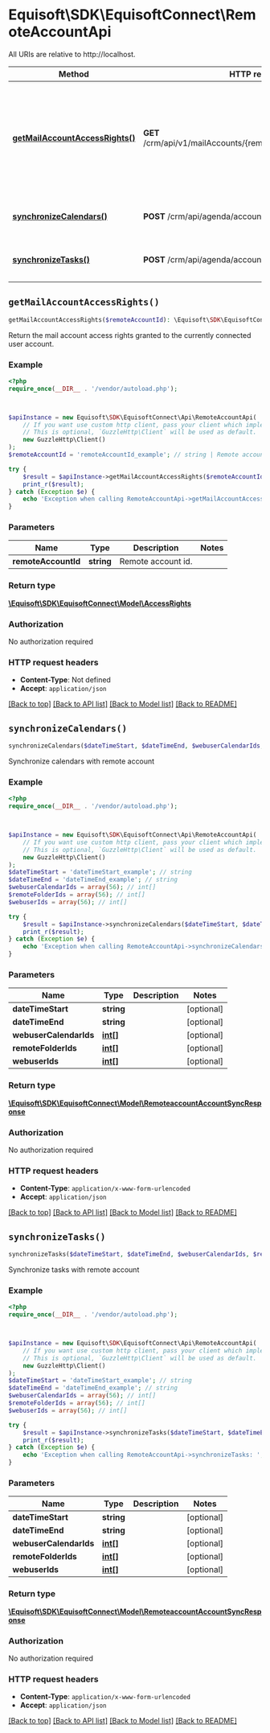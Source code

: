 # Equisoft\SDK\EquisoftConnect\RemoteAccountApi

All URIs are relative to http://localhost.

Method | HTTP request | Description
------------- | ------------- | -------------
[**getMailAccountAccessRights()**](RemoteAccountApi.md#getMailAccountAccessRights) | **GET** /crm/api/v1/mailAccounts/{remoteAccountId}/accessRights | Return the mail account access rights granted to the currently connected user account.
[**synchronizeCalendars()**](RemoteAccountApi.md#synchronizeCalendars) | **POST** /crm/api/agenda/account/calendarSync | Synchronize calendars with remote account
[**synchronizeTasks()**](RemoteAccountApi.md#synchronizeTasks) | **POST** /crm/api/agenda/account/tasksSync | Synchronize tasks with remote account


## `getMailAccountAccessRights()`

```php
getMailAccountAccessRights($remoteAccountId): \Equisoft\SDK\EquisoftConnect\Model\AccessRights
```

Return the mail account access rights granted to the currently connected user account.

### Example

```php
<?php
require_once(__DIR__ . '/vendor/autoload.php');



$apiInstance = new Equisoft\SDK\EquisoftConnect\Api\RemoteAccountApi(
    // If you want use custom http client, pass your client which implements `GuzzleHttp\ClientInterface`.
    // This is optional, `GuzzleHttp\Client` will be used as default.
    new GuzzleHttp\Client()
);
$remoteAccountId = 'remoteAccountId_example'; // string | Remote account id.

try {
    $result = $apiInstance->getMailAccountAccessRights($remoteAccountId);
    print_r($result);
} catch (Exception $e) {
    echo 'Exception when calling RemoteAccountApi->getMailAccountAccessRights: ', $e->getMessage(), PHP_EOL;
}
```

### Parameters

Name | Type | Description  | Notes
------------- | ------------- | ------------- | -------------
 **remoteAccountId** | **string**| Remote account id. |

### Return type

[**\Equisoft\SDK\EquisoftConnect\Model\AccessRights**](../Model/AccessRights.md)

### Authorization

No authorization required

### HTTP request headers

- **Content-Type**: Not defined
- **Accept**: `application/json`

[[Back to top]](#) [[Back to API list]](../../README.md#endpoints)
[[Back to Model list]](../../README.md#models)
[[Back to README]](../../README.md)

## `synchronizeCalendars()`

```php
synchronizeCalendars($dateTimeStart, $dateTimeEnd, $webuserCalendarIds, $remoteFolderIds, $webuserIds): \Equisoft\SDK\EquisoftConnect\Model\RemoteaccountAccountSyncResponse
```

Synchronize calendars with remote account

### Example

```php
<?php
require_once(__DIR__ . '/vendor/autoload.php');



$apiInstance = new Equisoft\SDK\EquisoftConnect\Api\RemoteAccountApi(
    // If you want use custom http client, pass your client which implements `GuzzleHttp\ClientInterface`.
    // This is optional, `GuzzleHttp\Client` will be used as default.
    new GuzzleHttp\Client()
);
$dateTimeStart = 'dateTimeStart_example'; // string
$dateTimeEnd = 'dateTimeEnd_example'; // string
$webuserCalendarIds = array(56); // int[]
$remoteFolderIds = array(56); // int[]
$webuserIds = array(56); // int[]

try {
    $result = $apiInstance->synchronizeCalendars($dateTimeStart, $dateTimeEnd, $webuserCalendarIds, $remoteFolderIds, $webuserIds);
    print_r($result);
} catch (Exception $e) {
    echo 'Exception when calling RemoteAccountApi->synchronizeCalendars: ', $e->getMessage(), PHP_EOL;
}
```

### Parameters

Name | Type | Description  | Notes
------------- | ------------- | ------------- | -------------
 **dateTimeStart** | **string**|  | [optional]
 **dateTimeEnd** | **string**|  | [optional]
 **webuserCalendarIds** | [**int[]**](../Model/int.md)|  | [optional]
 **remoteFolderIds** | [**int[]**](../Model/int.md)|  | [optional]
 **webuserIds** | [**int[]**](../Model/int.md)|  | [optional]

### Return type

[**\Equisoft\SDK\EquisoftConnect\Model\RemoteaccountAccountSyncResponse**](../Model/RemoteaccountAccountSyncResponse.md)

### Authorization

No authorization required

### HTTP request headers

- **Content-Type**: `application/x-www-form-urlencoded`
- **Accept**: `application/json`

[[Back to top]](#) [[Back to API list]](../../README.md#endpoints)
[[Back to Model list]](../../README.md#models)
[[Back to README]](../../README.md)

## `synchronizeTasks()`

```php
synchronizeTasks($dateTimeStart, $dateTimeEnd, $webuserCalendarIds, $remoteFolderIds, $webuserIds): \Equisoft\SDK\EquisoftConnect\Model\RemoteaccountAccountSyncResponse
```

Synchronize tasks with remote account

### Example

```php
<?php
require_once(__DIR__ . '/vendor/autoload.php');



$apiInstance = new Equisoft\SDK\EquisoftConnect\Api\RemoteAccountApi(
    // If you want use custom http client, pass your client which implements `GuzzleHttp\ClientInterface`.
    // This is optional, `GuzzleHttp\Client` will be used as default.
    new GuzzleHttp\Client()
);
$dateTimeStart = 'dateTimeStart_example'; // string
$dateTimeEnd = 'dateTimeEnd_example'; // string
$webuserCalendarIds = array(56); // int[]
$remoteFolderIds = array(56); // int[]
$webuserIds = array(56); // int[]

try {
    $result = $apiInstance->synchronizeTasks($dateTimeStart, $dateTimeEnd, $webuserCalendarIds, $remoteFolderIds, $webuserIds);
    print_r($result);
} catch (Exception $e) {
    echo 'Exception when calling RemoteAccountApi->synchronizeTasks: ', $e->getMessage(), PHP_EOL;
}
```

### Parameters

Name | Type | Description  | Notes
------------- | ------------- | ------------- | -------------
 **dateTimeStart** | **string**|  | [optional]
 **dateTimeEnd** | **string**|  | [optional]
 **webuserCalendarIds** | [**int[]**](../Model/int.md)|  | [optional]
 **remoteFolderIds** | [**int[]**](../Model/int.md)|  | [optional]
 **webuserIds** | [**int[]**](../Model/int.md)|  | [optional]

### Return type

[**\Equisoft\SDK\EquisoftConnect\Model\RemoteaccountAccountSyncResponse**](../Model/RemoteaccountAccountSyncResponse.md)

### Authorization

No authorization required

### HTTP request headers

- **Content-Type**: `application/x-www-form-urlencoded`
- **Accept**: `application/json`

[[Back to top]](#) [[Back to API list]](../../README.md#endpoints)
[[Back to Model list]](../../README.md#models)
[[Back to README]](../../README.md)
